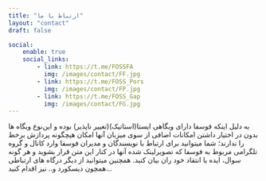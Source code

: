```yaml
---
title: "ارتباط با ما"
layout: "contact"
draft: false

social:
    enable: true
    social_links:
        - link: https://t.me/FOSSFA
          img: /images/contact/FF.jpg
        - link: https://t.me/FOSS_Pors
          img: /images/contact/FP.jpg
        - link: https://t.me/FOSS_Gap
          img: /images/contact/FG.jpg
---
```


به دلیل اینکه فوسفا دارای وبگاهی ایستا(استاتیک)(تغییر ناپذیر) بوده و این‌نوع وبگاه ها بدون در اختیار داشتن امکانات اضافی از سوی میزبان آنها امکان هیچگونه پردازش برخط را ندارند؛ شما میتوانید برای ارتباط با نویسندگان و مدیران فوسفا وارد کانال و گروه تلگرامی مربوط به فوسفا که تصویر‌لینک شده آنها در کنار این متن قرار بشوید و هر گونه سوال، ایده یا انتقاد خود ران بیان کنید. همچنین میتوانید از دیگر درگاه های ارتباطی همچون دیسکورد و.. نیز اقدام کنید...
